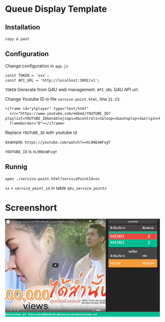 # Queue Display Template

## Installation

```
copy & past
```

## Configuration
Change configuration in `app.js`

```
const TOKEN = `xxx`;
const API_URL = 'http://localhost:3002/v1';
```

`TOKEN` Generate from Q4U web management.
`API_URL` Q4U API url.

Change Youtube ID in file `service-point.html`, line `21-23`:

```
<iframe id="ytplayer" type="text/html"
  src="https://www.youtube.com/embed/YOUTUBE_ID?playlist=YOUTUBE_ID&enablejsapi=0&controls=1&loop=1&autoplay=1&origin=http://ict.moph.go.th"
  frameborder="0"></iframe>
```

Replace `YOUTUBE_ID` with youtube id

example:  `https://youtube.com/watch?v=XL9HQsWFxgY`

`YOUTUBE_ID` is `XL9HQsWFxgY`

## Runnig

```
open ./service-point.html?servicePointId=xx
```

`xx` = `service_point_id` in table `q4u_service_points`

# Screenshort

![Q4U](ss.png)